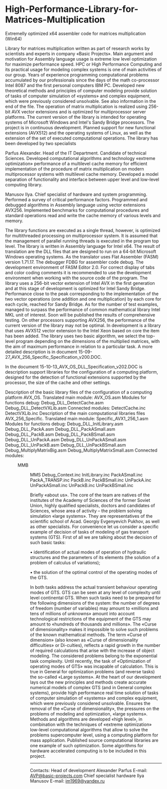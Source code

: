 # High-Performance-Library-for-Matrices-Multiplication
Extremelly optimized x64 assembler code for matrices multiplication (Win64)

Library for matrices multiplication written as part of research works by scientists and experts in company «Basic Projects».
Main argument and motivation for Assembly language usage is extreme low level optimization for maximize performance speed.
HPC or High Performance Computing and its practical usage for modeling complex systems is one of main activities of our group.
Years of experience programming computational problems accumulated by our professionals since the days of the math co-processor
Intel 8087 and the first personal computers IBM PC. Developed new theoretical methods and principles of computer modeling provide
solution of tasks of computer simulation of «systems» and complex equipment, which were previously considered unsolvable.
See also information in the end of the file. 
The operation of matrix multiplication is realized using 256-bit AVX vector extensions and is optimized for multiprocessor server
platforms. The current version of the library is intended for operating systems of Microsoft Windows and Intel's Sandy Bridge
processors. The project is in continuous development. Planned support for new functional extensions (AVX512) and the operating
systems of Linux, as well as the extension of the set of executed computational operations.
The library has been developed by two specialists

Parfus Alexander. Head of the IT Department. Candidate of technical Sciences. Developed computational algorithms and technology
«extreme optimization» performance of a multilevel cache memory for efficient implementation of the procedure of matrix
multiplication on modern multiprocessor systems with multilevel cache memory. Developed a model separation of functionality and
interface between upper level and low-level computing library.

Manusov Ilya. Chief specialist of hardware and system programming. Performed a survey of critical performance factors.
Programmed and debugged algorithms in Assembly language using vector extensions AVX256. Implemented benchmarks for computational
procedures and standard operations read and write the cache memory of various levels and memory.

The library functions are executed as a single thread, however, is optimized for multithreaded processing on multiprocessor
system. It is assumed that the management of parallel running threads is executed in the program top level. 
The library is written in Assembly language for Intel x64. The result of translation are the DLL files that are designed to
run on a 64-bit Microsoft Windows operating systems. As the translator uses Flat Assembler (FASM) version 1.71.17.
The debugger FDBG for assembler code debug. The development environment of FASM Editor 2.0. For correct display of tabs and color
coding comments it is recommended to use the development environment when working with the source code of the program.
The library uses a 256-bit vector extension of Intel AVX in the first generation and at this stage of development is optimized
for Intel Sandy Bridge. Performance close to the peak corresponding to the implementation of the two vector operations
(one addition and one multiplication) by each core for each cycle, reached for Sandy Bridge. As for the number of test examples,
managed to surpass the performance of common mathematical library Intel MKL unit of interest. Soon will be published the results
of comprehensive testing. On other processors supporting AVX256, the performance of the current version of the library may not
be optimal. In development is a library that uses AVX512 vector extension to the Intel Xeon based on core the item has been added.
The library uses two basic algorithm, we select the top-level program depending on the dimensions of the multiplied matrices,
with the aim of maximum performance in relation to a particular task. A more detailed description is in document 
15-09-27_AVX_256_Specific_Specification_v200.DOC.

In the document
15-10-13_AVX_OS_DLL_Specification_v202.DOC
is description support libraries for the configuration of a computing platform, designed for the detection of functional
extensions supported by the processor, the size of the cache and other settings.

Description of the basic library files of the configuration of a computing platform AVX_OS.
Translated main module:
AVX_OS.asm
Modules for functions debug:
Debug_DLL_DetectCache.asm
Debug_DLL_DetectVXLib.asm
Connected modules:
DetectCache.inc
DetectVXLib.inc
Description of the main computational libraries files AVX_256_Specific.
Translated main module:
Specific_AVX1_256_1.asm
Modules for functions debug:
Debug_DLL_InitLibrary.asm
Debug_DLL_PackA.asm
Debug_DLL_PackASmall.asm
Debug_DLL_PackB.asm
Debug_DLL_PackBSmall.asm
Debug_DLL_UnPackA.asm
Debug_DLL_UnPackASmall.asm
Debug_DLL_UnPackB.asm
Debug_DLL_UnPackBSmall.asm
Debug_MultiplyMatrixBig.asm
Debug_MultiplyMatrixSmall.asm
Connected modules:
<DIR> MMB
<DIR> MMS
Debug_Context.inc
InitLibrary.inc
PackASmall.inc
PackA_TRANSP.inc
PackB.inc
PackBSmall.inc
UnPackA.inc
UnPackASmall.inc
UnPackB.inc
UnPackBSmall.inc

Briefly «about us».
The core of the team are natives of the institutes of the Academy of Sciences of the former Soviet Union, highly qualified
specialists, doctors and candidates of Sciences, whose area of activity – the problem solving simulation «large systems».
They are representatives of the scientific school of Acad. Georgiy Evgenyevich Pukhov, as well as other specialists.
For convenience let us consider a specific example of decision of tasks of modeling of gas transport systems (GTS).
First of all we are talking about the decision of such basic tasks:

•	identification of actual modes of operation of hydraulic structures and the parameters of its elements (the solution of
a problem of calculus of variations);

•	the solution of the optimal control of the operating modes of the GTS.

In both tasks address the actual transient behaviour operating modes of GTS. GTS can be seen at any level of complexity until
level continental GTS.
When such tasks need to be prepared for the following dimensions of the system: the number of degrees of freedom (number of 
variables) may amount to «millions and tens of millions of unknowns» amount into account technological restrictions of the
equipment of the GTS may amount to «hundreds of thousands and millions».
The «Curse of dimensionality» makes it impossible to solve such problems of the known mathematical methods.
The term «Curse of dimension» (also known as «Curse of dimensionality difficulties» or Di-culties), reflects a rapid growth
in the number of required calculations that arise with the increase of object modeling. The considered problems belong to the
exponential task complexity.
Until recently, the task of «Optimization of operating modes of GTS» was incapable of calculation. This is true in General for
optimization problems (and reverse tasks) the so-called «Large systems». 
At the heart of our development lays out the new principles and methods create accurate numerical models of complex GTS
(and in General complex systems), provide high performance real time solution of tasks of computer simulation of «systems»
and complex equipment, which were previously considered unsolvable. 
Ensures the removal of the «Curse of dimensionality», the pressures on the problems of modeling and optimization,
«large systems».
Methods and algorithms are developed «high level», in combination with the techniques of «extreme optimization» low-level
computational algorithms that allow to solve the problems supercomputer level, using a computing platform for mass application.
Published source computational libraries are one example of such optimization.
Some algorithms for hardware accelerated computing is to be included in this project.

*	*	*

Contacts: 
Head of development Alexander Parfus
		E-mail:  AVP@basic-projects.com
Chief specialist hardware Ilya Manusov
		E-mail:  im1969@yandex.ru

